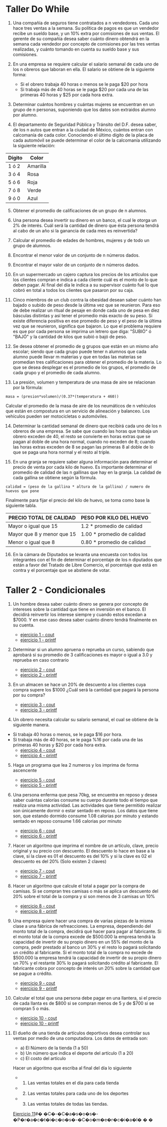 # Taller Do While

1. Una compañía de seguros tiene contratados a n vendedores. Cada uno hace tres ventas a la semana. Su política de pagos es que un vendedor recibe un sueldo base, y un 10% extra por comisiones de sus ventas. El gerente de su compañía desea saber cuánto dinero obtendrá en la semana cada vendedor por concepto de comisiones por las tres ventas realizadas, y cuánto tomando en cuenta su sueldo base y sus comisiones.

2. En una empresa se requiere calcular el salario semanal de cada uno de los n obreros que laboran en ella. El salario se obtiene de la siguiente forma:
	- Si el obrero trabaja 40 horas o menos se le paga $20 por hora
	- Si trabaja más de 40 horas se le paga $20 por cada una de las primeras 40 horas y $25 por cada hora extra.

3. Determinar cuántos hombres y cuántas mujeres se encuentran en un grupo de n personas, suponiendo que los datos son extraidos alumno por alumno.

4. El departamento de Seguridad Pública y Tránsito del D.F. desea saber, de los n autos que entran a la ciudad de México, cuántos entran con calcomanía de cada color. Conociendo el último dígito de la placa de cada automóvil se puede determinar el color de la calcomanía utilizando la siguiente relación:

Dígito|Color
------|-----
1 ó 2 | Amarilla
3 ó 4 | Rosa
5 ó 6 | Roja
7 ó 8 | Verde
9 ó 0 | Azul


5. Obtener el promedio de calificaciones de un grupo de n alumnos.

6. Una persona desea invertir su dinero en un banco, el cual le otorga un 2% de interés. Cuál será la cantidad de dinero que ésta persona tendrá al cabo de un año si la ganancia de cada mes es reinvertida?

7. Calcular el promedio de edades de hombres, mujeres y de todo un grupo de alumnos.


8. Encontrar el menor valor de un conjunto de n números dados.


9. Encontrar el mayor valor de un conjunto de n números dados.


10. En un supermercado un cajero captura los precios de los artículos que los clientes compran e indica a cada cliente cuál es el monto de lo que deben pagar. Al final del día le indica a su supervisor cuánto fué lo que cobró en total a todos los clientes que pasaron por su caja.


11. Cinco miembros de un club contra la obesidad desean saber cuánto han bajado o subido de peso desde la última vez que se reunieron. Para eso de debe realizar un ritual de pesaje en donde cada uno de pesa en diez básculas distintas y así tener el promedio más exacto de su peso. Si existe diferencia positiva en ese promedio de peso y el peso de la última vez que se reunieron, significa que bajaron. Lo que el problema requiere es que por cada persona se imprima un letrero que diga: "ŚUBIÓ" ó "BAJÓ" y la cantidad de kilos que subió o bajó de peso.


12. Se desea obtener el promedio de g grupos que están en un mismo año escolar; siendo que cada grupo puede tener n alumnos que cada alumno puede llevar m materias y que en todas las materias se promedian tres calificaciones para obtener el promedio de la materia. Lo que se desea desplegar es el promedio de los grupos, el promedio  de cada grupo y el promedio de cada alumno.


13. La presión, volumen y temperatura de una masa de aire se relacionan por la fórmula:

`masa = (presion*volumen)/(0.37*(temperatura + 460))`

Calcular el promedio de la masa de aire de los neumáticos de n vehículos que están en compostura en un servicio de alineación y balanceo. Los vehículos pueden ser motocicletas o automóviles.


14. Determinar la cantidad semanal de dinero que recibirá cada uno de los n obreros de una empresa. Se sabe que cuando las horas que trabaja un obrero exceden de 40, el resto se convierte en horas extras que se pagan al doble de una hora normal, cuando no exceden de 8; cuando las horas extras exceden de 8 se pagan las primeras 8 al doble de lo que se paga una hora normal y el resto al triple.


15. En una granja se requiere saber alguna información para determinar el precio de venta por cada kilo de huevo. Es importante determinar el promedio de calidad de las n gallinas que hay en la granja. La calidad de cada gallina se obtiene según la fórmula.

`calidad = (peso de la gallina * altura de la gallina) / numero de huevos que pone`

Finalmente para fijar el precio del kilo de huevo, se toma como base la siguiente tabla.

PRECIO TOTAL DE CALIDAD | PESO POR KILO DEL HUEVO
------------------------|------------------------
Mayor o igual que 15 | 1.2 * promedio de calidad
Mayor que 8 y menor que 15 | 1.00 * promedio de calidad 
Menor o igual que 8 | 0.80 * promedio de calidad 


16. En la cámara de Diputados se levanta una encuesta con todos los integrantes con el fin de determinar el porcentaje de los n diputados que están a favor del Tratado de Libre Comercio, el porcentaje que está en contra y el porcentaje que se abstiene de votar.




# Taller 2 - Condicionales

1. Un hombre desea saber cuánto dinero se genera por concepto de intereses sobre la cantidad que tiene en inversión en el banco. El decidirá reinvertir los interese siempre y cuando estos excedan a $7000. Y en ese caso desea saber cuánto dinero tendrá finalmente en su cuenta.
	- [ejercicio 1 - cout](ejercicio_1_cout.cpp)
	- [ejercicio 1 - printf](ejercicio_1_printf.cpp)


2. Determinar si un alumno apruena o reprueba un curso, sabiendo que aprobará si su promedio de 3 calificaciones es mayor o igual a 3.0 y reprueba en caso contrario
	- [ejercicio 2 - cout](ejercicio_2_cout.cpp)
	- [ejercicio 2 - printf](ejercicio_2_printf.cpp)


3. En un almacen se hace un 20% de descuento a los clientes cuya compra supere los $1000 ¿Cuál será la cantidad que pagará la persona por su compra?
	- [ejercicio 3 - cout](ejercicio_3_cout.cpp)
	- [ejercicio 3 - printf](ejercicio_3_printf.cpp)


4. Un obrero necesita calcular su salario semanal, el cual se obtiene de la siguiente manera.
- Si trabaja 40 horas o menos, se le paga $16 por hora.
- Si trabaja más de 40 horas, se le paga %16 por cada una de las primeras 40 horas y $20 por cada hora extra.
	- [ejercicio 4 - cout](ejercicio_4_cout.cpp)
	- [ejercicio 4 - printf](ejercicio_4_printf.cpp)


5. Haga un programa que lea 2 numeros y los imprima de forma ascencente
	- [ejercicio 5 - cout](ejercicio_5_cout.cpp)
	- [ejercicio 5 - printf](ejercicio_5_printf.cpp)


6. Una persona enferma que pesa 70kg, se encuentra en reposo y desea saber cuántas calorías consume su cuerpo durante todo el tiempo que realiza una misma actividad. Las actividades que tiene permitido realizar son únicamente dormir o estar sentado en reposo.
Los datos que tiene son, que estando dormido consume 1.08 calorias por minuto y estando sentado en reposo consume 1.66 calorias por minuto
	- [ejercicio 6 - cout](ejercicio_6_cout.cpp)
	- [ejercicio 6 - printf](ejercicio_6_printf.cpp)


7. Hacer un algoritmo que imprima el nombre de un artículo, clave, precio original  y su precio con descuento.
El descuento lo hace en base a la clave, si la clave es 01 el descuento es del 10% y si la clave es 02 el descuento es del 20% (Solo existen 2 claves)
	- [ejercicio 7 - cout](ejercicio_7_cout.cpp)
	- [ejercicio 7 - printf](ejercicio_7_printf.cpp)


8. Hacer un algoritmo que calcule el total a pagar por la compra de camisas.
Si se compran tres camisas o más se aplica un descuento del 20% sobre el total de la compra y si son menos de 3 camisas un 10%
	- [ejercicio 8 - cout](ejercicio_8_cout.cpp)
	- [ejercicio 8 - printf](ejercicio_8_printf.cpp)


9. Una empresa quiere hacer una compra de varias piezas de la misma clase a una fábrica de refreacciones.
La empresa, dependiendo del monto total de la compra, decidirá qué hacer para pagar al fabricante.
Si el monto total de la compra excede de $500.000 la  empresa tendrá la capacidad de invertir de su propio dinero en un 55% del monto de la compra, pedir prestado al banco un 30%  y el resto lo pagará solicitando un crédito al fabricante.
Si el monto total de la compra no excede de $500.000 la empresa tendrá la capacidad de invertir de su propio dinero un 70% y el restante 30% lo pagará solicitando crédito al fabricante.
El fabricante cobra por concepto de interés un 20% sobre la cantidad que se pague a crédito. 
	- [ejercicio 9 - cout](ejercicio_9_cout.cpp)
	- [ejercicio 9 - printf](ejercicio_9_printf.cpp)


10. Calcular el total que una persona debe pagar en una llantera, si el precio de cada llanta es de $800 si se compran menos de 5 y de $700 si se compran 5 o más.
	- [ejercicio 10 - cout](ejercicio_10_cout.cpp)
	- [ejercicio 10 - printf](ejercicio_10_printf.cpp)



11. El dueño de una tienda de artículos deportivos desea controlar sus ventas por medio de una computadora. Los datos de entrada son:
	- a) El Número de la tienda (1 a 50)
	- b) Un número que indica el deporte del artículo (1 a 20)
	- c) El costo del artículo 

	Hacer un algoritmo que escriba al final del día lo siguiente
	- 1. Las ventas totales en el día para cada tienda
	- 2. Las ventas totales para cada uno de los deportes 
	- 3. Las ventas totales de todas las tiendas. 

	[Ejercicio 11](ejercicio_11.cpp)#� �C�-�C�a�s�o�s�-�P�r�a�c�t�i�c�o�s�-�C�o�m�e�r�c�i�a�l�
�
�

